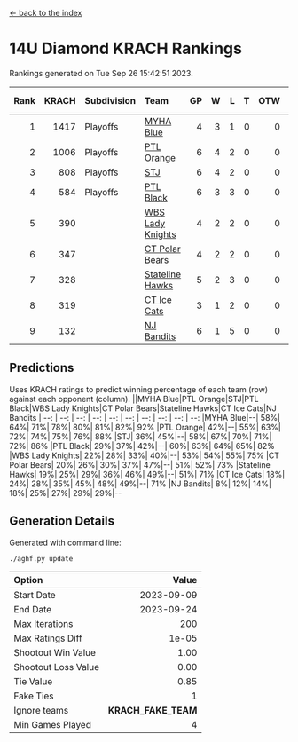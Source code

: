 [<- back to the index](readme.md)
# 14U Diamond KRACH Rankings
Rankings generated on Tue Sep 26 15:42:51 2023.

Rank|KRACH|Subdivision|Team|GP|W|L|T|OTW|OTL|SoS|Exp Wins|Win Diff
---:|---:|:---|:---|---:|---:|---:|---:|---:|---:|---:|---:|---:
1|1417|Playoffs|[MYHA Blue](https://gamesheetstats.com/seasons/3663/teams/140816/schedule)|4|3|1|0|0|0|713|3.8|-0.0
2|1006|Playoffs|[PTL Orange](https://gamesheetstats.com/seasons/3663/teams/140821/schedule)|6|4|2|0|0|0|622|4.9|0.0
3|808|Playoffs|[STJ](https://gamesheetstats.com/seasons/3663/teams/140822/schedule)|6|4|2|0|0|0|536|4.9|0.0
4|584|Playoffs|[PTL Black](https://gamesheetstats.com/seasons/3663/teams/140815/schedule)|6|3|3|0|0|0|778|3.8|-0.0
5|390||[WBS Lady Knights](https://gamesheetstats.com/seasons/3663/teams/140825/schedule)|4|2|2|0|0|0|487|2.9|0.0
6|347||[CT Polar Bears](https://gamesheetstats.com/seasons/3663/teams/140818/schedule)|4|2|2|0|0|0|397|2.8|-0.0
7|328||[Stateline Hawks](https://gamesheetstats.com/seasons/3663/teams/140813/schedule)|5|2|3|0|0|0|556|2.9|0.0
8|319||[CT Ice Cats](https://gamesheetstats.com/seasons/3663/teams/140826/schedule)|3|1|2|0|0|0|551|1.9|0.0
9|132||[NJ Bandits](https://gamesheetstats.com/seasons/3663/teams/140828/schedule)|6|1|5|0|0|0|420|1.8|-0.0

## Predictions
Uses KRACH ratings to predict winning percentage of each team (row) against each opponent (column).
||MYHA Blue|PTL Orange|STJ|PTL Black|WBS Lady Knights|CT Polar Bears|Stateline Hawks|CT Ice Cats|NJ Bandits
| --: | --: | --: | --: | --: | --: | --: | --: | --: | --: 
|MYHA Blue|--| 58%| 64%| 71%| 78%| 80%| 81%| 82%| 92%
|PTL Orange| 42%|--| 55%| 63%| 72%| 74%| 75%| 76%| 88%
|STJ| 36%| 45%|--| 58%| 67%| 70%| 71%| 72%| 86%
|PTL Black| 29%| 37%| 42%|--| 60%| 63%| 64%| 65%| 82%
|WBS Lady Knights| 22%| 28%| 33%| 40%|--| 53%| 54%| 55%| 75%
|CT Polar Bears| 20%| 26%| 30%| 37%| 47%|--| 51%| 52%| 73%
|Stateline Hawks| 19%| 25%| 29%| 36%| 46%| 49%|--| 51%| 71%
|CT Ice Cats| 18%| 24%| 28%| 35%| 45%| 48%| 49%|--| 71%
|NJ Bandits|  8%| 12%| 14%| 18%| 25%| 27%| 29%| 29%|--

## Generation Details

Generated with command line:
```
./aghf.py update
```

| Option | Value |
| :----- | ----: |
| Start Date | 2023-09-09 |
| End Date | 2023-09-24 |
| Max Iterations | 200 |
| Max Ratings Diff | 1e-05 |
| Shootout Win Value | 1.00 |
| Shootout Loss Value | 0.00 |
| Tie Value | 0.85 |
| Fake Ties | 1 |
| Ignore teams | __KRACH_FAKE_TEAM__ |
| Min Games Played | 4 |

